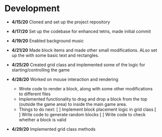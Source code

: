 # Development

- **4/15/20** Cloned and set up the project repository


 - **4/17/20** Set up the codebase for enhanced tetris, made initial commit


- **4/19/20** Enabled background music


- **4/21/20** Made block items and made other small modifications. ALso set up the with some basic text and rectangles.


- **4/25/20** Created grid class and implemented some of the logic for starting/controlling the game


- **4/28/20** Worked on mouse interaction and rendering
    - Wrote code to render a block, along with some other modifications to different files
    - Implemented functionality to drag and drop a block from the top (outside the game area) to inside the main game area.
    - Things to do next:
    [ ] Implement block placement logic in grid class
    [ ] Write code to generate random blocks
    [ ] Write code to check whether a block is valid


- **4/29/20** Implemented grid class methods